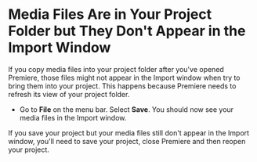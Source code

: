# Media Files Are in Your Project Folder but They Don't Appear in the Import Window

If you copy media files into your project folder after you've opened Premiere, those files might not appear in the Import window when try to bring them into your project. This happens because Premiere needs to refresh its view of your project folder. 

* Go to **File** on the menu bar. Select **Save**. You should now see your media files in the Import window. 

If you save your project but your media files still don't appear in the Import window, you'll need to save your project, close Premiere and then reopen your project. 